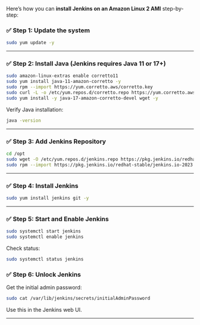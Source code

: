 Here’s how you can **install Jenkins on an Amazon Linux 2 AMI** step-by-step:

### ✅ Step 1: Update the system

```bash
sudo yum update -y
```

---

### ✅ Step 2: Install Java (Jenkins requires Java 11 or 17+)

```bash
sudo amazon-linux-extras enable corretto11
sudo yum install java-11-amazon-corretto -y
sudo rpm --import https://yum.corretto.aws/corretto.key
sudo curl -L -o /etc/yum.repos.d/corretto.repo https://yum.corretto.aws/corretto.repo
sudo yum install -y java-17-amazon-corretto-devel wget -y
```

Verify Java installation:

```bash
java -version
```

---

### ✅ Step 3: Add Jenkins Repository

```bash
cd /opt
sudo wget -O /etc/yum.repos.d/jenkins.repo https://pkg.jenkins.io/redhat-stable/jenkins.repo
sudo rpm --import https://pkg.jenkins.io/redhat-stable/jenkins.io-2023.key
```

---

### ✅ Step 4: Install Jenkins

```bash
sudo yum install jenkins git -y
```

---

### ✅ Step 5: Start and Enable Jenkins

```bash
sudo systemctl start jenkins
sudo systemctl enable jenkins
```

Check status:

```bash
sudo systemctl status jenkins
```

### ✅ Step 6: Unlock Jenkins

Get the initial admin password:

```bash
sudo cat /var/lib/jenkins/secrets/initialAdminPassword
```

Use this in the Jenkins web UI.

---

